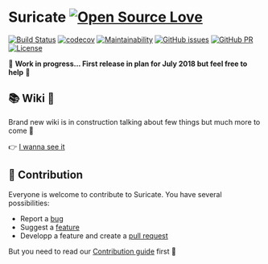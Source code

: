 # Suricate [![Open Source Love](https://badges.frapsoft.com/os/v3/open-source-150x25.png?v=103)](https://github.com/ellerbrock/open-source-badges/)

[![Build Status](https://semaphoreci.com/api/v1/yodamad/suricate/branches/dev/badge.svg)](https://semaphoreci.com/yodamad/suricate)
[![codecov](https://codecov.io/gh/suricate-io/suricate/branch/master/graph/badge.svg)](https://codecov.io/gh/suricate-io/suricate)
[![Maintainability](https://api.codeclimate.com/v1/badges/093032ef74459c9f8a44/maintainability)](https://codeclimate.com/github/suricate-io/suricate/maintainability)
[![GitHub issues](https://img.shields.io/github/issues/suricate-io/suricate.svg)](https://github.com/suricate-io/suricate/issues/)
[![GitHub PR](https://img.shields.io/github/issues-pr/suricate-io/suricate.svg)](https://github.com/suricate-io/suricate/pulls/)
[![License](https://img.shields.io/badge/License-Apache%202.0-blue.svg)](https://opensource.org/licenses/Apache-2.0)

:construction_worker: **Work in progress... First release in plan for July 2018 but feel free to help** :construction_worker:

## 📚 Wiki :construction_worker:

Brand new wiki is in construction talking about few things but much more to come 🙌

👉 [I wanna see it](https://github.com/suricate-io/suricate/wiki)

## :beers: Contribution

Everyone is welcome to contribute to Suricate. You have several possibilities:

* Report a [bug](https://github.com/suricate-io/suricate/issues/new?template=bug.md)
* Suggest a [feature](https://github.com/suricate-io/suricate/issues/new?template=improvement.md)
* Developp a feature and create a [pull request](https://github.com/suricate-io/suricate/pulls)

But you need to read our [Contribution guide](https://github.com/suricate-io/suricate/blob/dev/CONTRIBUTING.md) first 🙏
